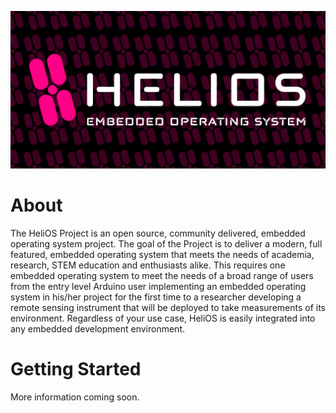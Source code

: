 ![HeliOS](/profile/HeliOS_OG_Logo.png)
# About
The HeliOS Project is an open source, community delivered, embedded operating system project. The goal of the Project is to deliver a modern, full featured, embedded operating system that meets the needs of academia, research, STEM education and enthusiasts alike. This requires one embedded operating system to meet the needs of a broad range of users from the entry level Arduino user implementing an embedded operating system in his/her project for the first time to a researcher developing a remote sensing instrument that will be deployed to take measurements of its environment. Regardless of your use case, HeliOS is easily integrated into any embedded development environment.
# Getting Started
More information coming soon.